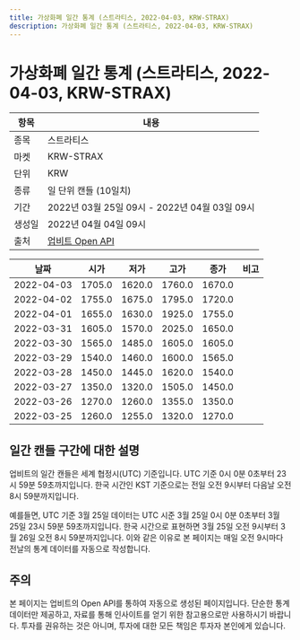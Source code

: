 ```yaml
---
title: 가상화폐 일간 통계 (스트라티스, 2022-04-03, KRW-STRAX)
description: 가상화폐 일간 통계 (스트라티스, 2022-04-03, KRW-STRAX)
---
```



가상화폐 일간 통계 (스트라티스, 2022-04-03, KRW-STRAX)
===

|항목|내용|
|--|--|
|종목|스트라티스|
|마켓|KRW-STRAX|
|단위|KRW|
|종류|일 단위 캔들 (10일치)|
|기간|2022년 03월 25일 09시 - 2022년 04월 03일 09시|
|생성일|2022년 04월 04일 09시|
|출처|[업비트 Open API](https://docs.upbit.com)|


|날짜|시가|저가|고가|종가|비고|
|--|--|--|--|--|--|
|2022-04-03|1705.0|1620.0|1760.0|1670.0|    |
|2022-04-02|1755.0|1675.0|1795.0|1720.0|    |
|2022-04-01|1655.0|1630.0|1925.0|1755.0|    |
|2022-03-31|1605.0|1570.0|2025.0|1650.0|    |
|2022-03-30|1565.0|1485.0|1605.0|1605.0|    |
|2022-03-29|1540.0|1460.0|1600.0|1565.0|    |
|2022-03-28|1450.0|1445.0|1620.0|1540.0|    |
|2022-03-27|1350.0|1320.0|1505.0|1450.0|    |
|2022-03-26|1270.0|1260.0|1355.0|1350.0|    |
|2022-03-25|1260.0|1255.0|1320.0|1270.0|    |


일간 캔들 구간에 대한 설명
---


업비트의 일간 캔들은 세계 협정시(UTC) 기준입니다. 
UTC 기준 0시 0분 0초부터 23시 59분 59초까지입니다. 
한국 시간인 KST 기준으로는 전일 오전 9시부터 다음날 오전 8시 59분까지입니다. 


예를들면, UTC 기준 3월 25일 데이터는 UTC 시준 3월 25일 0시 0분 0초부터 3월 25일 23시 59분 59초까지입니다. 
한국 시간으로 표현하면 3월 25일 오전 9시부터 3월 26일 오전 8시 59분까지입니다. 
이와 같은 이유로 본 페이지는 매일 오전 9시마다 전날의 통계 데이터를 자동으로 작성합니다. 


주의
---


본 페이지는 업비트의 Open API를 통하여 자동으로 생성된 페이지입니다. 
단순한 통계 데이터만 제공하고, 자료를 통해 인사이트를 얻기 위한 참고용으로만 사용하시기 바랍니다. 
투자를 권유하는 것은 아니며, 투자에 대한 모든 책임은 투자자 본인에게 있습니다. 
